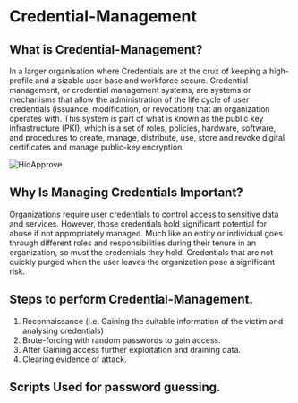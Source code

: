 # Credential-Management 
## What is Credential-Management? 
In a larger organisation where Credentials are at the crux of keeping a high-profile and a sizable user base and workforce secure. Credential management, or credential management systems, are systems or mechanisms that allow the administration of the life cycle of user credentials (issuance, modification, or revocation) that an organization operates with. This system is part of what is known as the public key infrastructure (PKI), which is a set of roles, policies, hardware, software, and procedures to create, manage, distribute, use, store and revoke digital certificates and manage public-key encryption. 

![HidApprove](https://user-images.githubusercontent.com/115407638/206913544-670d8d49-6613-4ce9-9d6b-119bfe36af10.png) 

## Why Is Managing Credentials Important? 
Organizations require user credentials to control access to sensitive data and services. However, those credentials hold significant potential for abuse if not appropriately managed. Much like an entity or individual goes through different roles and responsibilities during their tenure in an organization, so must the credentials they hold. Credentials that are not quickly purged when the user leaves the organization pose a significant risk. 

## Steps to perform Credential-Management. 
1) Reconnaissance (i.e. Gaining the suitable information of the victim and analysing credentials) 
2) Brute-forcing with random passwords to gain access. 
3) After Gaining access further exploitation and draining data. 
4) Clearing evidence of attack. 

## Scripts Used for password guessing. 

